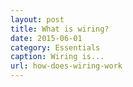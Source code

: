 ```yaml
---
layout: post
title: What is wiring?
date: 2015-06-01
category: Essentials
caption: Wiring is...
url: how-does-wiring-work
---
```

